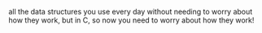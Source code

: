 all the data structures you use every day without needing to worry about how they work, but in C, so now you need to worry about how they work!
